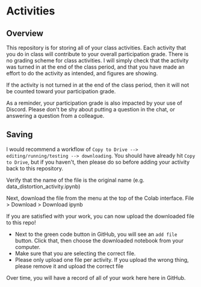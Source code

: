 # Activities

## Overview

This repository is for storing all of your class activities. Each activity that
you do in class will contribute to your overall participation grade. There is no
grading scheme for class activities. I will simply check that the activity was
turned in at the end of the class period, and that you have made an effort to do
the activity as intended, and figures are showing.

If the activity is not turned in at the end of the class period, then it will not
be counted toward your participation grade.

As a reminder, your participation grade is also impacted by your use of Discord.
Please don't be shy about putting a question in the chat, or answering a question
from a colleague.

## Saving

I would recommend a workflow of `Copy to Drive --> editing/running/testing --> downloading`.
You should have already hit `Copy to Drive`, but if you haven't, then please do
so before adding your activity back to this repository. 

Verify that the name of the file is the original name (e.g. data_distortion_activity.ipynb)

Next, download the file from the menu at the top of the Colab interface.
File > Download > Download ipynb

If you are satisfied with your work, you can now upload the downloaded file to
this repo!

- Next to the green code button in GitHub, you will see an `add file` button.
  Click that, then choose the downloaded notebook from your computer.
- Make sure that you are selecting the correct file.
- Please only upload one file per activity. If you upload the wrong thing, please
  remove it and upload the correct file

Over time, you will have a record of all of your work here here in GitHub.

